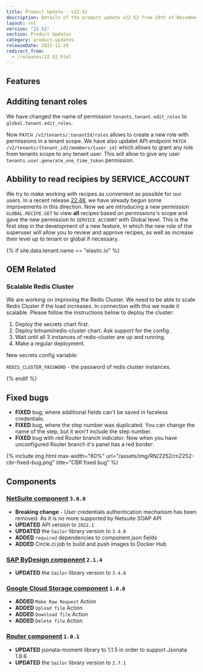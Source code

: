 ```yaml
---
title: Product Update - v22.52
description: Details of the product update v22.52 from 29th of December 2022.
layout: rel
version: "22.52"
section: Product Updates
category: product-updates
releaseDate: 2022-12-29
redirect_from:
  - /releases/22.52.html
---
```


## Features

## Additing tenant roles

We have changed the name of permission `tenants.tenant.edit_roles` to `global.tenant.edit_roles`.

Now `PATCH /v2/tenants/:tenantId/roles` allows to create a new role with permissions in a tenant scope. We have also updatet API endpoint `PATCH /v2/tenants/{tenant_id}/members/{user_id}` which allows to grant any role from tenants scope to any tenant user. This will allow to give any user `tenants.user.generate_one_time_token` permission.

## Abbility to read recipies by SERVICE_ACCOUNT

We try to make working with recipes as convenient as possible for our users. In a recent release [22.48](/releases/22/48#initial-setup), we have already begun some improvements in this direction. Now we are introducing a new permission `GLOBAL.RECIPE.GET` to view **all** recipes based on permissions's scope and gave the new permission to `SERVICE_ACCOUNT` with Global level. This is the first step in the development of a new feature, in which the new role of the superuser will allow you to review and approve recipes, as well as increase their level up to tenant or global if necessary.

{% if site.data.tenant.name == "elastic.io" %}

## OEM Related

### Scalable Redis Cluster

We are working on improving the Redis Cluster. We need to be able to scale Redis Cluster if the load increases. In connection with this we made it scalable. Please follow the instructions below to deploy the cluster:

1. Deploy the secrets chart first.
2. Deploy bitnami/redis-cluster chart. Ask support for the config.
3. Wait until all 3 instances of redis-cluster are up and running.
4. Make a regular deployment.

New secrets config variable:

`REDIS_CLUSTER_PASSWORD` - the password of redis cluster instances.

{% endif %}

## Fixed bugs

*   **FIXED** bug, where additional fields can't be saved in faceless credentials.
*   **FIXED** bug, where the step number was duplicated. You can change the name of the step, but it won't include the step number.
*   **FIXED** bug with red Router branch indicator. Now when you have unconfigured Router branch it's panel has a red border:

{% include img.html max-width="60%" url="/assets/img/RN/2252/rn2252-cbr-fixed-bug.png" title="CBR fixed bug" %}

## Components

### [NetSuite component](/components/netsuite/) `3.0.0`

*   **Breaking change** - User credentials authentication mechanism has been removed. As it is no more supported by Netsuite SOAP API
*   **UPDATED** API version to `2022.1`
*   **UPDATED** the `Sailor` library version to `3.4.0`
*   **ADDED** `required` dependencies to component.json fields
*   **ADDED**  Circle.ci job to build and push images to Docker Hub

### [SAP ByDesign component](/components/sap-bydesign/) `2.1.4`

*   **UPDATED** the `Sailor` library version to `3.4.0`

### [Google Cloud Storage component](/components/google-cloud-storage/) `1.0.0`

*   **ADDED**  `Make Raw Request` Action
*   **ADDED**  `Upload file` Action
*   **ADDED**  `Download file` Action
*   **ADDED**  `Delete file` Action

### [Router component](/components/router/) `1.0.1`

*   **UPDATED** jsonata-moment library to 1.1.5 in order to support Jsonata 1.8.6
*   **UPDATED** the `Sailor` library version to `2.7.1`
